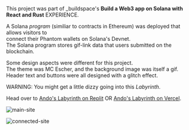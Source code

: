 This project was part of _buildspace's **Build a Web3 app on Solana with React and Rust** EXPERIENCE.

A Solana *program* (similiar to contracts in Ethereum) was deployed that allows visitors to<br> connect their Phantom wallets on Solana's Devnet.<br>
The Solana program stores gif-link data that users submitted on the blockchain. 

Some design aspects were different for this project.<br>
The theme was MC Escher, and the background image was itself a gif.<br>
Header text and buttons were all designed with a glitch effect.<br>

WARNING: You might get a little dizzy going into this *Labyrinth*.

Head over to [Ando's Labyrinth on Replit](https://gif-portal-starter.ando-woods.repl.co/)
OR [Ando's Labyrinth on Vercel](https://first-solana-web3-app-a5sqa2l0i-ando-o.vercel.app/).

![main-site](main-site.png)

![connected-site](connected-site.png)
